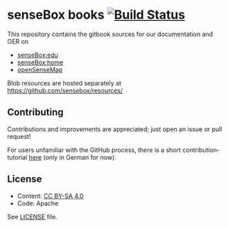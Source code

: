 # senseBox books [![Build Status](https://travis-ci.org/sensebox/books.svg?branch=master)](https://travis-ci.org/sensebox/books)

This repository contains the gitbook sources for our documentation and OER on

- [senseBox:edu](http://www.sensebox.de/books/edu)
- [senseBox:home](http://www.sensebox.de/books/home)
- [openSenseMap](http://www.sensebox.de/books/osem)

Blob resources are hosted separately at https://github.com/sensebox/resources/

## Contributing
Contributions and improvements are appreciated; just open an issue or pull request!

For users unfamiliar with the GitHub process, there is a short contribution-tutorial [here](https://github.com/sensebox/books/blob/master/edu/de/eigene_projekte.md) (only in German for now).

## License
- Content: [CC BY-SA 4.0](https://creativecommons.org/licenses/by-sa/4.0/)
- Code: Apache

See [LICENSE](https://github.com/sensebox/books/blob/master/LICENSE) file.
